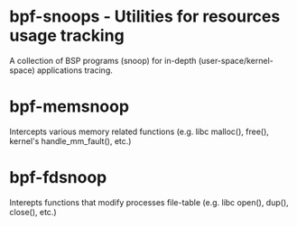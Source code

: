# bpf-snoops - Utilities for resources usage tracking

A collection of BSP programs (snoop) for in-depth (user-space/kernel-space)
applications tracing.

# bpf-memsnoop

Intercepts various memory related functions (e.g. libc malloc(), free(),
kernel's handle_mm_fault(), etc.)

# bpf-fdsnoop

Interepts functions that modify processes file-table (e.g. libc open(),
dup(), close(), etc.)
